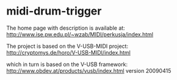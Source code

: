 midi-drum-trigger
=================
The home page with description is available at: 
http://www.ise.pw.edu.pl/~wzab/MIDI/perkusja/index.html

The project is based on the V-USB-MIDI project:
http://cryptomys.de/horo/V-USB-MIDI/index.html

which in turn is based on the V-USB framework: 
http://www.obdev.at/products/vusb/index.html
version 20090415

